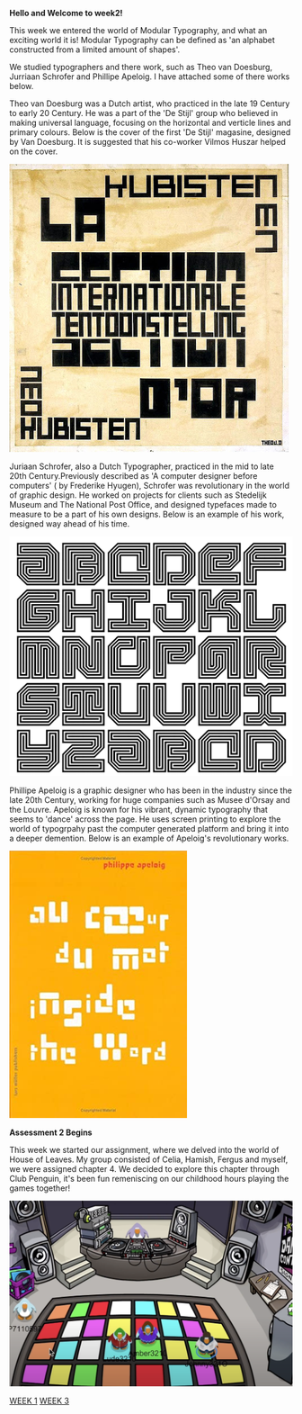 **Hello and Welcome to week2!**

This week we entered the world of Modular Typography, and what an exciting world it is! Modular Typography can be defined as 'an alphabet constructed from a limited amount of shapes'.  

We studied typographers and there work, such as Theo van Doesburg, Jurriaan Schrofer and Phillipe Apeloig. I have attached some of there works below. 

Theo van Doesburg was a Dutch artist, who practiced in the late 19 Century to early 20 Century.  He was a part of the 'De Stijl' group who believed in making universal language, focusing on the horizontal and verticle lines and primary colours. Below is the cover of the first 'De Stijl' magasine, designed by Van Doesburg. It is suggested that his co-worker Vilmos Huszar helped on the cover. 

![](TheVanDoesburg.jpg)

Juriaan Schrofer, also a Dutch Typographer, practiced in the mid to late 20th Century.Previously described as 'A computer designer before computers' ( by Frederike Hyugen), Schrofer was revolutionary in the world of graphic design. He worked on projects for clients such as Stedelijk Museum and The National Post Office, and designed typefaces made to measure to be a part of his own designs. Below is an example of his work, designed way ahead of his time. 

![](JuriaanSchrofer.png)

Phillipe Apeloig is a graphic designer who has been in the industry since the late 20th Century, working for huge companies such as Musee d'Orsay and the Louvre. Apeloig is known for his vibrant, dynamic typography that seems to 'dance' across the page. He uses screen printing to explore the world of typogrpahy past the computer generated platform and bring it into a deeper demention. Below is an example of Apeloig's revolutionary works.

![](PhillippeApeloig.jpg)


**Assessment 2 Begins**

This week we started our assignment, where we delved into the world of House of Leaves. My group consisted of Celia, Hamish, Fergus and myself, we were assigned chapter 4. We decided to explore this chapter through Club Penguin, it's been fun remeniscing on our childhood hours playing the games together! 

![](ClubPenguinwk2.png)

[WEEK 1](https://github.com/rubybrown101/codewordsstudio/tree/master/SKO1/week1) [WEEK 3](https://github.com/rubybrown101/codewordsstudio/tree/master/SKO1/week3)

